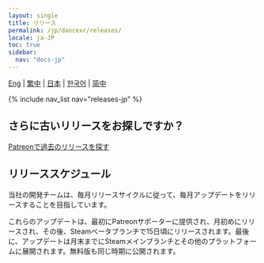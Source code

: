 ```yaml
---
layout: single
title: リリース
permalink: /jp/dancexr/releases/
locale: ja-JP
toc: true
sidebar:
  nav: "docs-jp"
---
```

[Eng](/dancexr/releases/releases) | [繁中](/tw/dancexr/releases/releases) | [日本](/jp/dancexr/releases/releases) | [한국어](/kr/dancexr/releases/releases) | [简中](/zh/dancexr/releases/releases)


{% include nav_list nav="releases-jp" %}


## さらに古いリリースをお探しですか？

[Patreonで過去のリリースを探す](https://www.patreon.com/dvvr)

## リリーススケジュール

当社の開発チームは、毎月リリースサイクルに従って、毎月アップデートをリリースすることを目指しています。

これらのアップデートは、最初にPatreonサポーターに提供され、月初めにリリースされ、その後、Steamベータブランチで15日頃にリリースされます。最後に、アップデートは月末までにSteamメインブランチとその他のプラットフォームに展開されます。無料版も同じ時期に公開されます。